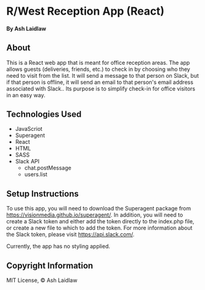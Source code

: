 # R/West Reception App (React)
#### By Ash Laidlaw

## About

This is a React web app that is meant for office reception areas. The app allows guests (deliveries, friends, etc.) to check in by choosing who they need to visit from the list. It will send a message to that person on Slack, but if that person is offline, it will send an email to that person's email address associated with Slack.. Its purpose is to simplify check-in for office visitors in an easy way.

## Technologies Used

* JavaScriot
* Superagent
* React
* HTML
* SASS
* Slack API
  * chat.postMessage
  * users.list

## Setup Instructions

To use this app, you will need to download the Superagent package from https://visionmedia.github.io/superagent/. In addition, you will need to create a Slack token and either add the token directly to the index.php file, or create a new file to which to add the token. For more information about the Slack token, please visit https://api.slack.com/.

Currently, the app has no styling applied.

## Copyright Information

MIT License, © Ash Laidlaw
